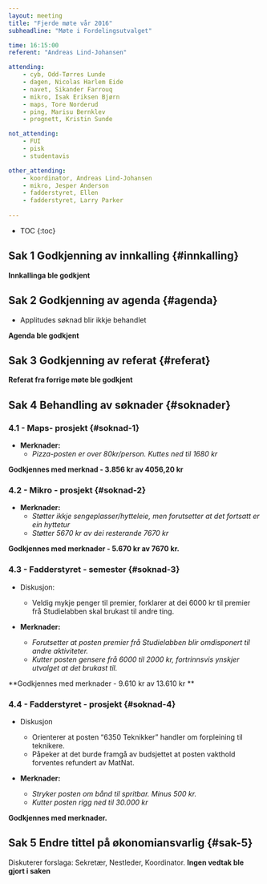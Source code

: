 ```yaml
---
layout: meeting
title: "Fjerde møte vår 2016"
subheadline: "Møte i Fordelingsutvalget"

time: 16:15:00
referent: "Andreas Lind-Johansen"

attending:
    - cyb, Odd-Tørres Lunde
    - dagen, Nicolas Harlem Eide
    - navet, Sikander Farrouq
    - mikro, Isak Eriksen Bjørn
    - maps, Tore Norderud
    - ping, Marisu Bernklev 
    - prognett, Kristin Sunde 

not_attending:
    - FUI
    - pisk
    - studentavis

other_attending:
    - koordinator, Andreas Lind-Johansen
    - mikro, Jesper Anderson
    - fadderstyret, Ellen
    - fadderstyret, Larry Parker
    
---
```


* TOC
{:toc}


## Sak 1 Godkjenning av innkalling {#innkalling}
**Innkallinga ble godkjent**

## Sak 2 Godkjenning av agenda {#agenda}
- Applitudes søknad blir ikkje behandlet

**Agenda ble godkjent**

## Sak 3 Godkjenning av referat {#referat}
**Referat fra forrige møte ble godkjent**

## Sak 4 Behandling av søknader {#soknader}
### 4.1 - Maps- prosjekt {#soknad-1}
- **Merknader:** 
  - *Pizza-posten er over 80kr/person. Kuttes ned til 1680 kr*

**Godkjennes med merknad - 3.856 kr av 4056,20 kr**

### 4.2 - Mikro - prosjekt {#soknad-2}
- **Merknader:**
  - *Støtter ikkje sengeplasser/hytteleie, men forutsetter at det fortsatt er ein hyttetur*
  - *Støtter 5670 kr av dei resterande 7670 kr*

**Godkjennes med merknader - 5.670 kr av 7670 kr.**

### 4.3 - Fadderstyret - semester {#soknad-3}
- Diskusjon:
  - Veldig mykje penger til premier, forklarer at dei 6000 kr til premier frå Studielabben skal brukast til andre ting.

- **Merknader:**
  - *Forutsetter at posten premier frå Studielabben blir omdisponert til andre aktiviteter.*
  - *Kutter posten gensere frå 6000 til 2000 kr, fortrinnsvis ynskjer utvalget at det brukast til.*

**Godkjennes med merknader - 9.610 kr av 13.610 kr **

### 4.4 - Fadderstyret - prosjekt {#soknad-4}
- Diskusjon
  - Orienterer at posten “6350 Teknikker” handler om forpleining til teknikere.
  - Påpeker at det burde framgå av budsjettet at posten vakthold forventes refundert av MatNat.

- **Merknader:**
  - *Stryker posten om bånd til spritbar. Minus 500 kr.*
  - *Kutter posten rigg ned til 30.000 kr*

**Godkjennes med merknader.**

## Sak 5 Endre tittel på økonomiansvarlig {#sak-5}
Diskuterer forslaga: Sekretær, Nestleder, Koordinator.
**Ingen vedtak ble gjort i saken**

